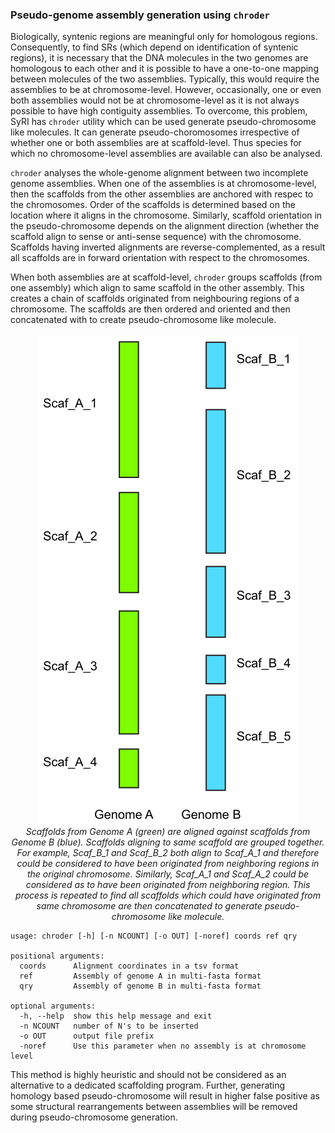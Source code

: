 ### Pseudo-genome assembly generation using `chroder`
Biologically, syntenic regions are meaningful only for homologous regions. Consequently, to find SRs (which depend on identification of syntenic regions), it is necessary that the DNA molecules in the two genomes are homologous to each other and it is possible to have a one-to-one mapping between molecules of the two assemblies. Typically, this would require the assemblies to be at chromosome-level. However, occasionally, one or even both assemblies would not be at chromosome-level as it is not always possible to have high contiguity assemblies. To overcome, this problem, SyRI has `chroder` utility which can be used generate pseudo-chromosome like molecules. It can generate pseudo-choromosomes irrespective of whether one or both assemblies are at scaffold-level. Thus species for which no chromosome-level assemblies are available can also be analysed.

`chroder` analyses the whole-genome alignment between two incomplete genome assemblies. When one of the assemblies is at chromosome-level, then the scaffolds from the other assemblies are anchored with respec to the chromosomes. Order of the scaffolds is determined based on the location where it aligns in the chromosome. Similarly, scaffold orientation in the pseudo-chromosome depends on the alignment direction (whether the scaffold align to sense or anti-sense sequence) with the chromosome. Scaffolds having inverted alignments are reverse-complemented, as a result all scaffolds are in forward orientation with respect to the chromosomes.

When both assemblies are at scaffold-level, `chroder` groups scaffolds (from one assembly) which align to same scaffold in the other assembly. This creates a chain of scaffolds originated from neighbouring regions of a chromosome. The scaffolds are then ordered and oriented and then concatenated with to create pseudo-chromosome like molecule.

<p align='center'>
<img src='chroder.svg' alt>
<br />
<em>Scaffolds from Genome A (green) are aligned against scaffolds from Genome B (blue). Scaffolds aligning to same scaffold are grouped together. For example, Scaf_B_1 and Scaf_B_2 both align to Scaf_A_1 and therefore could be considered to have been originated from neighboring regions in the original chromosome. Similarly, Scaf_A_1 and Scaf_A_2 could be considered as to have been originated from neighboring region. This process is repeated to find all scaffolds which could have originated from same chromosome are then concatenated to generate pseudo-chromosome like molecule.</em>
</p>

```
usage: chroder [-h] [-n NCOUNT] [-o OUT] [-noref] coords ref qry

positional arguments:
  coords      Alignment coordinates in a tsv format
  ref         Assembly of genome A in multi-fasta format
  qry         Assembly of genome B in multi-fasta format

optional arguments:
  -h, --help  show this help message and exit
  -n NCOUNT   number of N's to be inserted
  -o OUT      output file prefix
  -noref      Use this parameter when no assembly is at chromosome level
```

This method is highly heuristic and should not be considered as an alternative to a dedicated scaffolding program. Further, generating homology based pseudo-chromosome will result in higher false positive as some structural rearrangements between assemblies will be removed during pseudo-chromosome generation.